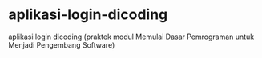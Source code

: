 # aplikasi-login-dicoding
aplikasi login dicoding (praktek modul Memulai Dasar Pemrograman untuk Menjadi Pengembang Software)
